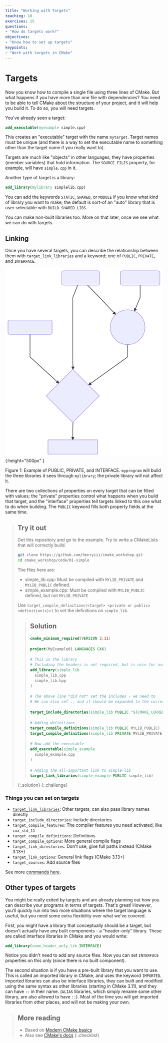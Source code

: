 ```yaml
---
title: "Working with Targets"
teaching: 10
exercises: 15
questions:
- "How do targets work?"
objectives:
- "Know how to set up targets"
keypoints:
- "Work with targets in CMake"
---
```



# Targets

Now you know how to compile a single file using three lines of CMake. But what happens if you have more than one file with dependencies? You need to be able to tell CMake about the structure of your project, and it will help you build it. To do so, you will need targets.

You've already seen a target:

```cmake
add_executable(myexample simple.cpp)
```

This creates an "executable" target with the name `mytarget`. Target names must be unique (and there is a way to set the executable name to something other than the target name if you really want to).

Targets are much like "objects" in other languages; they have properties (member variables) that hold information. The `SOURCE_FILES` property, for example, will have `simple.cpp` in it.

Another type of target is a library:

```cmake
add_library(mylibrary simplelib.cpp)
```

You can add the keywords `STATIC`, `SHARED`, or `MODULE` if you know what kind of library you want to make; the default is sort-of an "auto" library that is user selectable with `BUILD_SHARED_LIBS`.

You can make non-built libraries too. More on that later, once we see what we can do with targets.

## Linking

Once you have several targets, you can describe the relationship between them with `target_link_libraries` and a keyword; one of `PUBLIC`, `PRIVATE`, and `INTERFACE`.

![Example of Public and Private inheritance](../fig/04-mermaid-libs.svg){:height="500px" }

<!--
Spaces added to -- > to allow comment to continue
graph TD
P(Public Library) -- > |PUBLIC| M((Main Library))
R(Private Library) -- > |PRIVATE| M
I(Interface Library) -- > |INTERFACE| T
P -- > |PUBLIC| T
M -- > T{Target: mylibrary}
T -- > E[Target: myprogram]
-->

Figure 1: Example of PUBLIC, PRIVATE, and INTERFACE. `myprogram` will build the three libraries it sees through `mylibrary`; the private library will not affect it.

There are two collections of properties on every target that can be filled with values; the "private" properties control what happens when you build that target, and the "interface" properties tell targets linked to this one what to do when building. The `PUBLIC` keyword fills both property fields at the same time.

> ## Try it out
>
> Get this repository and go to the example. Try to write a CMakeLists that will correctly build.
>
> ~~~bash
> git clone https://github.com/henryiii/cmake_workshop.git
> cd cmake_workshop/code/01-simple
> ~~~
>
> The files here are:
> * simple_lib.cpp: Must be compiled with `MYLIB_PRIVATE` and `MYLIB_PUBLIC` defined.
> * simple_example.cpp: Must be compiled with `MYLIB_PUBLIC` defined, but not `MYLIB_PRIVATE`
>
> Use `target_compile_definitions(<target> <private or public> <definition(s)>)` to set the definitions on `simple_lib`.
> > ## Solution
> >
> > ~~~cmake
> > cmake_minimum_required(VERSION 3.11)
> >
> > project(MyExample01 LANGUAGES CXX)
> >
> > # This is the library
> > # Including the headers is not required, but is nice for users
> > add_library(simple_lib
> >   simple_lib.cpp
> >   simple_lib.hpp
> > )
> >
> > # The above line *did not* set the includes - we need to
> > # We can also set ., and it should be expanded to the current source dir
> >
> > target_include_directories(simple_lib PUBLIC "${CMAKE_CURRENT_SOURCE_DIR}")
> >
> > # Adding definitions
> > target_compile_definitions(simple_lib PUBLIC MYLIB_PUBLIC)
> > target_compile_definitions(simple_lib PRIVATE MYLIB_PRIVATE)
> >
> > # Now add the executable
> > add_executable(simple_example
> >   simple_example.cpp
> > )
> >
> > # Adding the all-important link to simple-lib
> > target_link_libraries(simple_example PUBLIC simple_lib)
> > ~~~
> {:.solution}
{:.challenge}

### Things you can set on targets
* [`target_link_libraries`](https://cmake.org/cmake/help/latest/command/target_link_libraries.html): Other targets; can also pass library names directly
* `target_include_directories`: Include directories
* `target_compile_features`: The compiler features you need activated, like `cxx_std_11`
* `target_compile_definitions`: Definitions
* `target_compile_options`: More general compile flags
* `target_link_directories`: Don't use, give full paths instead (CMake 3.13+)
* `target_link_options`: General link flags (CMake 3.13+)
* `target_sources`: Add source files

See more [commands here](https://cmake.org/cmake/help/latest/manual/cmake-commands.7.html).

## Other types of targets

You might be really exited by targets and are already planning out how you can describe your programs in terms of targets. That's great! However, you'll quickly run into two more situations where the target language is useful, but you need some extra flexibility over what we've covered.

First, you might have a library that conceptually should be a target, but doesn't actually have any built components - a "header-only" library. These are called interface libraries in CMake and you would write:

```cmake
add_library(some_header_only_lib INTERFACE)
```

Notice you didn't need to add any source files. Now you can set `INTERFACE` properties on this only (since there is no built component).

The second situation is if you have a pre-built library that you want to use. This is called an imported library in CMake, and uses the keyword `IMPORTED`.  Imported libraries can also be interface libraries, they can built and modified using the same syntax as other libraries (starting in CMake 3.11), and they can have `::` in their name. (`ALIAS` libraries, which simply rename some other library, are also allowed to have `::`). Most of the time you will get imported libraries from other places, and will not be making your own.

> ## More reading
>
> * Based on [Modern CMake basics][]
> * Also see [CMake's docs](https://cmake.org/cmake/help/latest/index.html)
{:.checklist}


[Modern CMake Basics]: https://cliutils.gitlab.io/modern-cmake/chapters/basics.html
